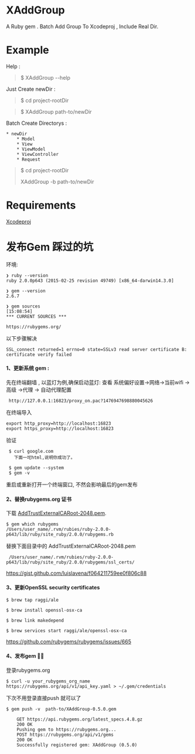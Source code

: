 # XAddGroup

A Ruby gem .  Batch Add Group To Xcodeproj , Include Real Dir.

# Example

Help :

> $ XAddGroup --help

Just Create newDir :

> $ cd project-rootDir


> $ XAddGroup  path-to/newDir 

Batch Create Directorys :

```
* newDir
	* Model
	* View
	* ViewModel
	* ViewController
	* Request
```

> $ cd project-rootDir
> 
> XAddGroup  -b  path-to/newDir 


# Requirements

[Xcodeproj](https://github.com/CocoaPods/Xcodeproj)


# 发布Gem 踩过的坑




环境:

```
❯ ruby --version
ruby 2.0.0p643 (2015-02-25 revision 49749) [x86_64-darwin14.3.0]

❯ gem --version
2.6.7

❯ gem sources                                                                                                                                     [15:08:54]
*** CURRENT SOURCES ***

https://rubygems.org/
```

以下步骤解决

```
SSL_connect returned=1 errno=0 state=SSLv3 read server certificate B: certificate verify failed
```

#### 1、更新系统 gem :
先在终端翻墙 , 以蓝灯为例,确保启动蓝灯:
查看 系统偏好设置->网络->当前wifi ->高级 ->代理 -> 自动代理配置

```
 http://127.0.0.1:16823/proxy_on.pac?1476947698880045626
```

在终端导入 

```
export http_proxy=http://localhost:16823
export https_proxy=http://localhost:16823
```

验证 

```
 $ curl google.com
   下面一坨html,说明你成功了。
```
 
```
 $ gem update --system
 $ gem -v
```

重启或重新打开一个终端窗口, 不然会影响最后的gem发布 

#### 2、替换rubygems.org 证书

下载 [AddTrustExternalCARoot-2048.pem](https://github.com/smalruby/smalruby-installer-for-windows/blob/master/Ruby216_32/lib/ruby/2.1.0/rubygems/ssl_certs/AddTrustExternalCARoot-2048.pem). 
  
```
$ gem which rubygems
/Users/user_name/.rvm/rubies/ruby-2.0.0-p643/lib/ruby/site_ruby/2.0.0/rubygems.rb
```
   替换下面目录中的 AddTrustExternalCARoot-2048.pem
   
```
 /Users/user_name/.rvm/rubies/ruby-2.0.0-p643/lib/ruby/site_ruby/2.0.0/rubygems/ssl_certs/ 
```
 https://gist.github.com/luislavena/f064211759ee0f806c88

#### 3、更新OpenSSL security certificates

```
$ brew tap raggi/ale

$ brew install openssl-osx-ca

$ brew link makedepend

$ brew services start raggi/ale/openssl-osx-ca
```

https://github.com/rubygems/rubygems/issues/665

#### 4、发布gem 🍺🍺

登录rubygems.org

```
$ curl -u your_rubygems_org_name https://rubygems.org/api/v1/api_key.yaml > ~/.gem/credentials
```

下次不用登录直接push 就可以了

```
$ gem push -v  path-to/XAddGroup-0.5.0.gem

	GET https://api.rubygems.org/latest_specs.4.8.gz
	200 OK
	Pushing gem to https://rubygems.org...
	POST https://rubygems.org/api/v1/gems
	200 OK
	Successfully registered gem: XAddGroup (0.5.0)
```




